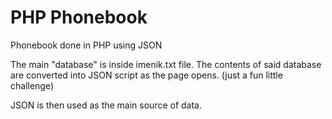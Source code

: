 # PHP Phonebook
Phonebook done in PHP using JSON

The main "database" is inside imenik.txt file.
The contents of said database are converted into JSON script as the page opens. (just a fun little challenge)

JSON is then used as the main source of data.
